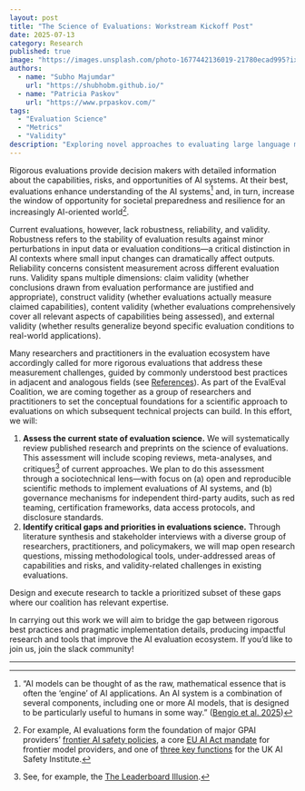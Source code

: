 ```yaml
---
layout: post
title: "The Science of Evaluations: Workstream Kickoff Post"
date: 2025-07-13
category: Research
published: true
image: "https://images.unsplash.com/photo-1677442136019-21780ecad995?ixlib=rb-4.0.3&auto=format&fit=crop&w=1470&q=80"
authors:
  - name: "Subho Majumdar"
    url: "https://shubhobm.github.io/"
  - name: "Patricia Paskov"
    url: "https://www.prpaskov.com/"
tags:
  - "Evaluation Science"
  - "Metrics"
  - "Validity"
description: "Exploring novel approaches to evaluating large language models beyond traditional metrics, with focus on robustness, alignment, and real-world performance."
---
```


Rigorous evaluations provide decision makers with detailed information about the capabilities, risks, and opportunities of AI systems. At their best, evaluations enhance understanding of the AI systems[^1] and, in turn, increase the window of opportunity for societal preparedness and resilience for an increasingly AI-oriented world[^2]. 

Current evaluations, however, lack robustness, reliability, and validity. Robustness refers to the stability of evaluation results against minor perturbations in input data or evaluation conditions—a critical distinction in AI contexts where small input changes can dramatically affect outputs. Reliability concerns consistent measurement across different evaluation runs. Validity spans multiple dimensions: claim validity (whether conclusions drawn from evaluation performance are justified and appropriate), construct validity (whether evaluations actually measure claimed capabilities), content validity (whether evaluations comprehensively cover all relevant aspects of capabilities being assessed), and external validity (whether results generalize beyond specific evaluation conditions to real-world applications). 

Many researchers and practitioners in the evaluation ecosystem have accordingly called for more rigorous evaluations that address these measurement challenges, guided by commonly understood best practices in adjacent and analogous fields (see [References](https://docs.google.com/document/d/1ZZ24pDwJ92_lpLyH0ev1pfrJfINZIzR4r0zkJFk2iNI/edit?tab=t.0#bookmark=id.cfeiyg1xcell)). As part of the EvalEval Coalition, we are coming together as a group of researchers and practitioners to set the conceptual foundations for a scientific approach to evaluations on which subsequent technical projects can build. In this effort, we will:

1. **Assess the current state of evaluation science.** We will systematically review published research and preprints on the science of evaluations. This assessment will include scoping reviews, meta-analyses, and critiques[^3] of current approaches. We plan to do this assessment through a sociotechnical lens—with focus on (a) open and reproducible scientific methods to implement evaluations of AI systems, and (b)  governance mechanisms for independent third-party audits, such as red teaming, certification frameworks, data access protocols, and disclosure standards.
2. **Identify critical gaps and priorities in evaluations science.** Through literature synthesis and stakeholder interviews with a diverse group of researchers, practitioners, and policymakers, we will map open research questions, missing methodological tools, under-addressed areas of capabilities and risks, and validity-related challenges in existing evaluations.

Design and execute research to tackle a prioritized subset of these gaps where our coalition has relevant expertise.

In carrying out this work we will aim to bridge the gap between rigorous best practices and pragmatic implementation details, producing impactful research and tools that improve the AI evaluation ecosystem. If you’d like to join us, join the slack community!

---

[^1]: “AI models can be thought of as the raw, mathematical essence that is often the ‘engine’ of AI applications. An AI system is a combination of several components, including one or more AI models, that is designed to be particularly useful to humans in some way.” ([Bengio et al. 2025](https://www.gov.uk/government/publications/international-ai-safety-report-2025/international-ai-safety-report-2025))

[^2]: For example, AI evaluations form the foundation of major GPAI providers’ [frontier AI safety policies](https://metr.org/faisc), a core [EU AI Act mandate](https://artificialintelligenceact.eu/article/55/) for frontier model providers, and one of [three key functions](https://www.gov.uk/government/publications/ai-safety-institute-approach-to-evaluations/ai-safety-institute-approach-to-evaluations) for the UK AI Safety Institute.

[^3]: See, for example, the [The Leaderboard Illusion](https://arxiv.org/abs/2504.20879).
